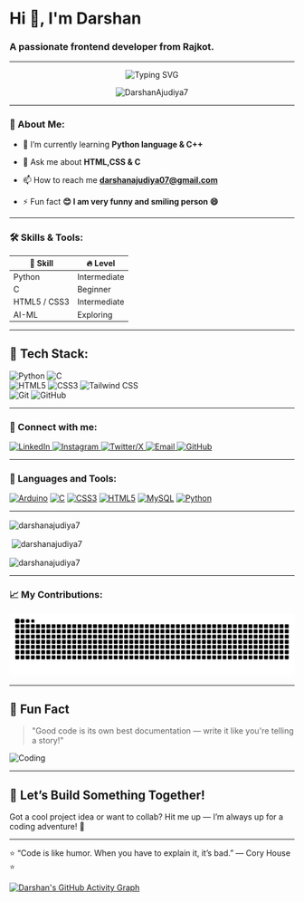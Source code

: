 
<h1 align="left">Hi 👋, I'm Darshan</h1>
<h3 align="left">A passionate frontend developer from Rajkot.</h3> 

---
<p align="center">
  <img src="https://readme-typing-svg.herokuapp.com?font=Fira+Code&size=24&pause=1000&color=0AD404&center=true&vCenter=true&width=500&lines=Hi+There+👋;Pursuing+Computer+Engineering+🧑‍💻;AI+Enthusiast+🤖;Love+to+Build+Awesome+Projects+💻;Always+Learning+New+Things+🚀" alt="Typing SVG" />
</p>

<p align="center">
  <img src="https://komarev.com/ghpvc/?username=DarshanAjudiya7&label=Profile%20views&color=0e75b6&style=plastic" alt="DarshanAjudiya7" />
</p>


---

<h3 align="left">📖 About Me:</h3>

- 🌱 I’m currently learning **Python language & C++**

- 💬 Ask me about **HTML,CSS & C**

- 📫 How to reach me **darshanajudiya07@gmail.com**

- ⚡ Fun fact **😊 I am very funny and smiling person 😄**
<hr>
<h3 align="left">🛠 Skills & Tools:</h3>
<table class="skills-table">
  <thead>
    <tr>
      <th>💪 Skill</th>
      <th>🔥 Level</th>
    </tr>
  </thead>
  <tbody>
    <tr>
      <td>Python</td>
      <td>Intermediate</td>
    </tr>
    <tr>
      <td>C</td>
      <td>Beginner</td>
    </tr>
    <tr>
      <td>HTML5 / CSS3</td>
      <td>Intermediate</td>
    </tr>
    <tr>
      <td>AI-ML</td>
      <td>Exploring</td>
    </tr>
  </tbody>
</table>
<hr>

<!DOCTYPE html>
<html>
<body>

  <div class="tech-stack">
    <h2>🚀 Tech Stack:</h2>
    <div class="badges">
      <img src="https://img.shields.io/badge/Python-3776AB?style=for-the-badge&logo=python&logoColor=white" alt="Python">
      <img src="https://img.shields.io/badge/C-555555?style=for-the-badge&logo=c&logoColor=white" alt="C">
      <br>
      <img src="https://img.shields.io/badge/HTML5-E34F26?style=for-the-badge&logo=html5&logoColor=white" alt="HTML5">
      <img src="https://img.shields.io/badge/CSS3-1572B6?style=for-the-badge&logo=css3&logoColor=white" alt="CSS3">
      <img src="https://img.shields.io/badge/TailwindCSS-38B2AC?style=for-the-badge&logo=tailwind-css&logoColor=white" alt="Tailwind CSS">
      <br>
      <img src="https://img.shields.io/badge/Git-F05032?style=for-the-badge&logo=git&logoColor=white" alt="Git">
      <img src="https://img.shields.io/badge/GitHub-181717?style=for-the-badge&logo=github&logoColor=white" alt="GitHub">
    </div>
  </div>

</body>
</html>

<hr>
<h3 align="left">🤝 Connect with me:</h3>

<p align="left">
  <a href="https://www.linkedin.com/in/darshan-ajudiya-a5b301310/" target="_blank">
    <img src="https://raw.githubusercontent.com/rahuldkjain/github-profile-readme-generator/master/src/images/icons/Social/linked-in-alt.svg" alt="LinkedIn" height="30" width="40" />
  </a>
  <a href="https://instagram.com/darshan_ajudiya_7" target="_blank">
    <img src="https://raw.githubusercontent.com/rahuldkjain/github-profile-readme-generator/master/src/images/icons/Social/instagram.svg" alt="Instagram" height="30" width="40" />
  </a>
  <a href="https://x.com/AjudiyaDarshan7" target="_blank">
    <img src="https://cdn.jsdelivr.net/gh/simple-icons/simple-icons/icons/x.svg" alt="Twitter/X" height="30" width="40" />
  </a>
  <a href="mailto:darshanajudiya07@gmail.com" target="_blank">
    <img src="https://img.icons8.com/fluency/48/gmail-new.png" alt="Email" height="30" width="40" />
  </a>
  <a href="https://github.com/DarshanAjudiya7" target="_blank">
    <img src="https://raw.githubusercontent.com/rahuldkjain/github-profile-readme-generator/master/src/images/icons/Social/github.svg" alt="GitHub" height="30" width="40" />
  </a>
</p>


<hr>
<h3 align="left">🧰 Languages and Tools:</h3>
<p align="left">
  <a href="https://www.arduino.cc/" target="_blank"><img src="https://img.icons8.com/color/48/000000/arduino.png" alt="Arduino" width="40" height="40"/></a>
  <a href="https://www.cprogramming.com/" target="_blank"><img src="https://img.icons8.com/color/48/000000/c-programming.png" alt="C" width="40" height="40"/></a>
  <a href="https://developer.mozilla.org/en-US/docs/Web/CSS" target="_blank"><img src="https://img.icons8.com/color/48/000000/css3.png" alt="CSS3" width="40" height="40"/></a>
  <a href="https://developer.mozilla.org/en-US/docs/Web/HTML" target="_blank"><img src="https://img.icons8.com/color/48/000000/html-5--v1.png" alt="HTML5" width="40" height="40"/></a>
  <a href="https://www.mysql.com/" target="_blank"><img src="https://img.icons8.com/fluency/48/000000/mysql-logo.png" alt="MySQL" width="40" height="40"/></a>
  <a href="https://www.python.org" target="_blank"><img src="https://img.icons8.com/color/48/000000/python--v1.png" alt="Python" width="40" height="40"/></a>
</p>

<hr>


<p><img align="center" src="https://github-readme-stats.vercel.app/api/top-langs?username=darshanajudiya7&show_icons=true&locale=en&layout=compact" alt="darshanajudiya7" /></p>

<p>&nbsp;<img align="center" src="https://github-readme-stats.vercel.app/api?username=darshanajudiya7&show_icons=true&locale=en" alt="darshanajudiya7" /></p>

<p><img align="center" src="https://github-readme-streak-stats.herokuapp.com/?user=darshanajudiya7&" alt="darshanajudiya7" /></p>

<hr>
<h3 align="left">📈 My Contributions:</h3>



![Snake animation](https://raw.githubusercontent.com/DarshanAjudiya7/DarshanAjudiya7/output/github-contribution-grid-snake.svg)




<hr>


## 🎉 Fun Fact
> "Good code is its own best documentation — write it like you're telling a story!"

![Coding](https://media.giphy.com/media/LmNwrBhejkK9EFP504/giphy.gif)

--- 



## 🤝 Let’s Build Something Together!
Got a cool project idea or want to collab? Hit me up — I’m always up for a coding adventure! 🚀

--- 

<!DOCTYPE html>
<html lang="en">

<body>

  <div class="quote-box">
    ⭐ “Code is like humor. When you have to explain it, it’s bad.”
    <span class="quote-author">— Cory House ⭐</span>
  </div>

</body>
</html>

[![Darshan's GitHub Activity Graph](https://github-readme-activity-graph.cyclic.app/graph?username=DarshanAjudiya7&bg_color=1f1f1f&color=37bcf5&line=38f5bf&point=f5f5f5&area=true&hide_border=true)](https://github.com/DarshanAjudiya7)



